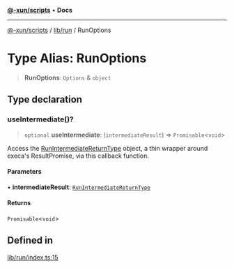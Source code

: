 [**@-xun/scripts**](../../../README.md) • **Docs**

***

[@-xun/scripts](../../../README.md) / [lib/run](../README.md) / RunOptions

# Type Alias: RunOptions

> **RunOptions**: `Options` & `object`

## Type declaration

### useIntermediate()?

> `optional` **useIntermediate**: (`intermediateResult`) => `Promisable`\<`void`\>

Access the [RunIntermediateReturnType](RunIntermediateReturnType.md) object, a thin wrapper around
execa's ResultPromise, via this callback function.

#### Parameters

• **intermediateResult**: [`RunIntermediateReturnType`](RunIntermediateReturnType.md)

#### Returns

`Promisable`\<`void`\>

## Defined in

[lib/run/index.ts:15](https://github.com/Xunnamius/xscripts/blob/d6d7a7ba960d4afbaeb1cb7202a4cb4c1a4e6c33/lib/run/index.ts#L15)
